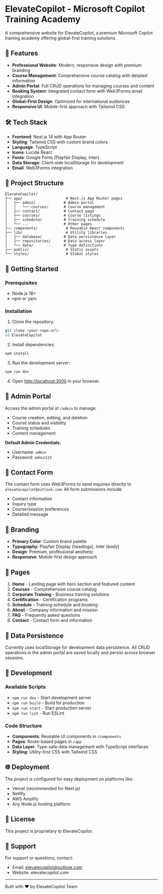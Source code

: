 # ElevateCopilot - Microsoft Copilot Training Academy

A comprehensive website for ElevateCopilot, a premium Microsoft Copilot training academy offering global-first training solutions.

## 🚀 Features

- **Professional Website**: Modern, responsive design with premium branding
- **Course Management**: Comprehensive course catalog with detailed information
- **Admin Portal**: Full CRUD operations for managing courses and content
- **Booking System**: Integrated contact form with Web3Forms email integration
- **Global-First Design**: Optimized for international audiences
- **Responsive UI**: Mobile-first approach with Tailwind CSS

## 🛠️ Tech Stack

- **Frontend**: Next.js 14 with App Router
- **Styling**: Tailwind CSS with custom brand colors
- **Language**: TypeScript
- **Icons**: Lucide React
- **Fonts**: Google Fonts (Playfair Display, Inter)
- **Data Storage**: Client-side localStorage for development
- **Email**: Web3Forms integration

## 📁 Project Structure

```
ElevateCopilot/
├── app/                    # Next.js App Router pages
│   ├── admin/             # Admin portal
│   │   └── courses/       # Course management
│   ├── contact/           # Contact page
│   ├── courses/           # Course listings
│   ├── schedule/          # Training schedule
│   └── ...                # Other pages
├── components/             # Reusable React components
├── lib/                    # Utility libraries
│   ├── database/          # Data persistence layer
│   ├── repositories/      # Data access layer
│   └── data/              # Type definitions
├── public/                 # Static assets
└── styles/                 # Global styles
```

## 🚀 Getting Started

### Prerequisites

- Node.js 18+ 
- npm or yarn

### Installation

1. Clone the repository:
```bash
git clone <your-repo-url>
cd ElevateCopilot
```

2. Install dependencies:
```bash
npm install
```

3. Run the development server:
```bash
npm run dev
```

4. Open [http://localhost:3000](http://localhost:3000) in your browser.

## 🔧 Admin Portal

Access the admin portal at `/admin` to manage:
- Course creation, editing, and deletion
- Course status and visibility
- Training schedules
- Content management

**Default Admin Credentials:**
- Username: `admin`
- Password: `admin123`

## 📧 Contact Form

The contact form uses Web3Forms to send inquiries directly to `elevatecopilot@outlook.com`. All form submissions include:
- Contact information
- Inquiry type
- Course/session preferences
- Detailed message

## 🎨 Branding

- **Primary Color**: Custom brand palette
- **Typography**: Playfair Display (headings), Inter (body)
- **Design**: Premium, professional aesthetic
- **Responsive**: Mobile-first design approach

## 📱 Pages

1. **Home** - Landing page with hero section and featured content
2. **Courses** - Comprehensive course catalog
3. **Corporate Training** - Business training solutions
4. **Certification** - Certification programs
5. **Schedule** - Training schedule and booking
6. **About** - Company information and mission
7. **FAQ** - Frequently asked questions
8. **Contact** - Contact form and information

## 🔄 Data Persistence

Currently uses localStorage for development data persistence. All CRUD operations in the admin portal are saved locally and persist across browser sessions.

## 📝 Development

### Available Scripts

- `npm run dev` - Start development server
- `npm run build` - Build for production
- `npm run start` - Start production server
- `npm run lint` - Run ESLint

### Code Structure

- **Components**: Reusable UI components in `/components`
- **Pages**: Route-based pages in `/app`
- **Data Layer**: Type-safe data management with TypeScript interfaces
- **Styling**: Utility-first CSS with Tailwind CSS

## 🌐 Deployment

The project is configured for easy deployment on platforms like:
- Vercel (recommended for Next.js)
- Netlify
- AWS Amplify
- Any Node.js hosting platform

## 📄 License

This project is proprietary to ElevateCopilot.

## 🤝 Support

For support or questions, contact:
- Email: elevatecopilot@outlook.com
- Website: elevatecopilot.com

---

Built with ❤️ by ElevateCopilot Team
